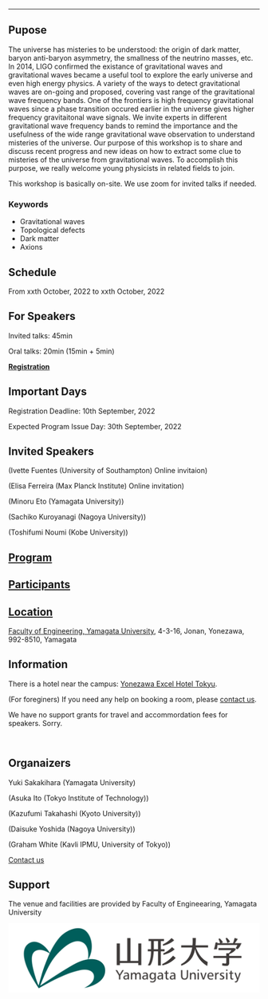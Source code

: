 ---

## Pupose

The universe has misteries to be understood: the origin of dark matter, baryon anti-baryon asymmetry, the smallness of the neutrino masses, etc. 
In 2014, LIGO confirmed the existance of gravitational waves and gravitational waves became a useful tool to explore the early universe and even high energy physics. 
A variety of the ways to detect gravitational waves are on-going and proposed, covering vast range of the gravitational wave frequency bands.
One of the frontiers is high frequency gravitational waves since a phase transition occured earlier in the universe gives higher frequency gravitaitonal wave signals. We invite experts in different gravitational wave frequency bands to remind the importance and the usefulness of the wide range gravitational wave observation to understand misteries of the universe. Our purpose of this workshop is to share and discuss recent progress and new ideas on how to extract some clue to misteries of the universe from gravitational waves. To accomplish this purpose, we really welcome young physicists in related fields to join.

This workshop is basically on-site. We use zoom for invited talks if needed.

### Keywords

- Gravitational waves
- Topological defects
- Dark matter
- Axions

## Schedule

From xxth October, 2022 to xxth October, 2022

## For Speakers

Invited talks: 45min

Oral talks: 20min (15min + 5min)

[**Registration**](https://docs.google.com/forms/d/e/1FAIpQLScQ7cZczh49vsoBibnotlcjHMDr4zpHkij-wIlkZcfzcFgOag/viewform?usp=sf_link)

## Important Days

Registration Deadline: 10th September, 2022

Expected Program Issue Day: 30th September, 2022

## Invited Speakers

(Ivette Fuentes (University of Southampton) Online invitaion)

(Elisa Ferreira (Max Planck Institute) Online invitation)

(Minoru Eto (Yamagata University))

(Sachiko Kuroyanagi (Nagoya University))

(Toshifumi Noumi (Kobe University))

## [Program](program.md)

## [Participants](participants.md)

## [Location](https://goo.gl/maps/SRyD9WjDTtY7XSceA)

[Faculty of Engineering,
Yamagata University](https://www.yz.yamagata-u.ac.jp/en/), 
4-3-16, Jonan, Yonezawa, 992-8510, Yamagata

## Information

There is a hotel near the campus: [Yonezawa Excel Hotel Tokyu](https://www.tokyuhotels.co.jp/yonezawa-e/index.html).

(For foreginers) If you need any help on booking a room, please [contact us](https://docs.google.com/forms/d/e/1FAIpQLSe-WvHLB6pjCyKTq3vbE7N5C_1kKwo4OvinEA9pueLrgdbBWg/viewform?usp=sf_link).

We have no support grants for travel and accommordation fees for speakers. Sorry.

```


```

## Organaizers
Yuki Sakakihara (Yamagata University)

(Asuka Ito (Tokyo Institute of Technology))

(Kazufumi Takahashi (Kyoto University))

(Daisuke Yoshida (Nagoya University))

(Graham White (Kavli IPMU, University of Tokyo))

[Contact us](https://docs.google.com/forms/d/e/1FAIpQLSe-WvHLB6pjCyKTq3vbE7N5C_1kKwo4OvinEA9pueLrgdbBWg/viewform?usp=sf_link)


## Support

The venue and facilities are provided by Faculty of Engineearing, Yamagata University

![Logo YU](YU-logomark01.png)

